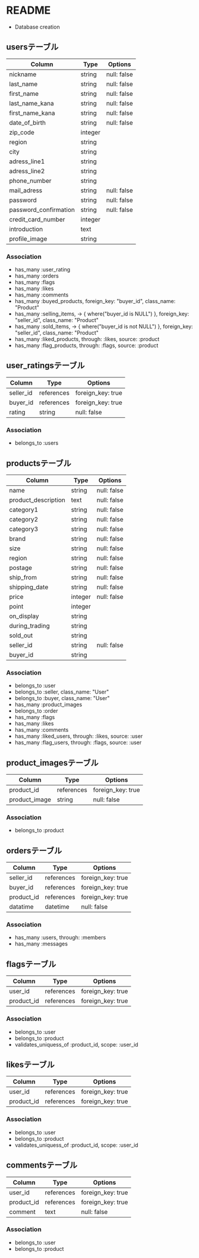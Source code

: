 # README

* Database creation

## usersテーブル

|Column|Type|Options|
|------|----|-------|
|nickname|string|null: false|
|last_name|string|null: false|
|first_name|string|null: false|
|last_name_kana|string|null: false|
|first_name_kana|string|null: false|
|date_of_birth|string|null: false|
|zip_code|integer||
|region|string||
|city|string||
|adress_line1|string||
|adress_line2|string||
|phone_number|string||
|mail_adress|string|null: false|
|password|string|null: false|
|password_confirmation|string|null: false|
|credit_card_number|integer||
|introduction|text||
|profile_image|string||

### Association
- has_many :user_rating
- has_many :orders
- has_many :flags
- has_many :likes
- has_many :comments
- has_many :buyed_products, foreign_key: "buyer_id", class_name: "Product"
- has_many :selling_items, -> { where("buyer_id is NULL") }, foreign_key: "seller_id", class_name: "Product"
- has_many :sold_items, -> { where("buyer_id is not NULL") }, foreign_key: "seller_id", class_name: "Product"
- has_many :liked_products, through: :likes, source: :product
- has_many :flag_products, through: :flags, source: :product

## user_ratingsテーブル

|Column|Type|Options|
|------|----|-------|
|seller_id|references|foreign_key: true|
|buyer_id|references|foreign_key: true|
|rating|string|null: false|

### Association
- belongs_to :users

## productsテーブル

|Column|Type|Options|
|------|----|-------|
|name|string|null: false|
|product_description|text|null: false|
|category1|string|null: false|
|category2|string|null: false|
|category3|string|null: false|
|brand|string|null: false|
|size|string|null: false|
|region|string|null: false|
|postage|string|null: false|
|ship_from|string|null: false|
|shipping_date|string|null: false|
|price|integer|null: false|
|point|integer||
|on_display|string||
|during_trading|string||
|sold_out|string||
|seller_id|string|null: false|
|buyer_id|string||

### Association
- belongs_to :user
- belongs_to :seller, class_name: "User"
- belongs_to :buyer, class_name: "User"
- has_many :product_images
- belongs_to :order
- has_many :flags
- has_many :likes
- has_many :comments
- has_many :liked_users, through: :likes, source: :user
- has_many :flag_users, through: :flags, source: :user

## product_imagesテーブル

|Column|Type|Options|
|------|----|-------|
|product_id|references|foreign_key: true|
|product_image|string|null: false|

### Association
- belongs_to :product

## ordersテーブル

|Column|Type|Options|
|------|----|-------|
|seller_id|references|foreign_key: true|
|buyer_id|references|foreign_key: true|
|product_id|references|foreign_key: true|
|datatime|datetime|null: false|

### Association
- has_many :users, through: :members
- has_many :messages

## flagsテーブル

|Column|Type|Options|
|------|----|-------|
|user_id|references|foreign_key: true|
|product_id|references|foreign_key: true|

### Association
- belongs_to :user
- belongs_to :product
- validates_uniquess_of :product_id, scope: :user_id

## likesテーブル

|Column|Type|Options|
|------|----|-------|
|user_id|references|foreign_key: true|
|product_id|references|foreign_key: true|

### Association
- belongs_to :user
- belongs_to :product
- validates_uniquess_of :product_id, scope: :user_id

## commentsテーブル

|Column|Type|Options|
|------|----|-------|
|user_id|references|foreign_key: true|
|product_id|references|foreign_key: true|
|comment|text|null: false|

### Association
- belongs_to :user
- belongs_to :product
